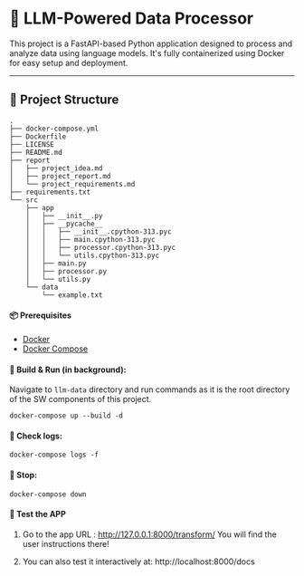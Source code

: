 # 🧠 LLM-Powered Data Processor

This project is a FastAPI-based Python application designed to process and analyze data using language models. It's fully containerized using Docker for easy setup and deployment.

---

## 📁 Project Structure

```
.
├── docker-compose.yml
├── Dockerfile
├── LICENSE
├── README.md
├── report
│   ├── project_idea.md
│   ├── project_report.md
│   └── project_requirements.md
├── requirements.txt
└── src
    ├── app
    │   ├── __init__.py
    │   ├── __pycache__
    │   │   ├── __init__.cpython-313.pyc
    │   │   ├── main.cpython-313.pyc
    │   │   ├── processor.cpython-313.pyc
    │   │   └── utils.cpython-313.pyc
    │   ├── main.py
    │   ├── processor.py
    │   └── utils.py
    └── data
        └── example.txt
```
#### 📦 Prerequisites

- [Docker](https://www.docker.com/)
- [Docker Compose](https://docs.docker.com/compose/)

#### 🔧 Build & Run (in background):
Navigate to `llm-data` directory and run commands as it is the root directory of the SW components of this project. 
```
docker-compose up --build -d

```
#### 🧪 Check logs:

```
docker-compose logs -f

```
#### 🛑 Stop:
```
docker-compose down
```
#### 🐍 Test the APP

1. Go to the app URL : http://127.0.0.1:8000/transform/
You will find the user instructions there!

2. You can also test it interactively at: http://localhost:8000/docs


